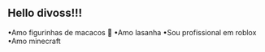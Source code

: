 ## Hello divoss!!! 
 •Amo figurinhas de macacos 🐒
 •Amo lasanha
 •Sou profissional em roblox 
 •Amo minecraft 



